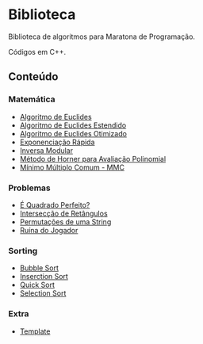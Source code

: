 # Biblioteca

Biblioteca de algoritmos para Maratona de Programação.

Códigos em C++.

## Conteúdo

### Matemática

- [Algoritmo de Euclides](https://github.com/GabrielCFormiga/Biblioteca/blob/main/Codigo/Matematica/gcd.cpp)
- [Algoritmo de Euclides Estendido](https://github.com/GabrielCFormiga/Biblioteca/blob/main/Codigo/Matematica/gcdExtended.cpp)
- [Algoritmo de Euclides Otimizado](https://github.com/GabrielCFormiga/Biblioteca/blob/main/Codigo/Matematica/gcdBinary.cpp)
- [Exponenciação Rápida](https://github.com/GabrielCFormiga/Biblioteca/blob/main/Codigo/Matematica/binPow.cpp)
- [Inversa Modular](https://github.com/GabrielCFormiga/Biblioteca/blob/main/Codigo/Matematica/modularInverse.cpp)
- [Método de Horner para Avaliação Polinomial](https://github.com/GabrielCFormiga/Biblioteca/blob/main/Codigo/Matematica/Horner.cpp)
- [Mínimo Múltiplo Comum - MMC](https://github.com/GabrielCFormiga/Biblioteca/blob/main/Codigo/Matematica/lcm.cpp)

### Problemas

- [É Quadrado Perfeito?](https://github.com/GabrielCFormiga/Biblioteca/blob/main/Codigo/Problemas/perfectSquare.cpp)
- [Intersecção de Retângulos](https://github.com/GabrielCFormiga/Biblioteca/blob/main/Codigo/Problemas/rectangleIntersection.cpp)
- [Permutações de uma String](https://github.com/GabrielCFormiga/Biblioteca/blob/main/Codigo/Problemas/stringPermutation.cpp)
- [Ruína do Jogador](https://github.com/GabrielCFormiga/Biblioteca/blob/main/Codigo/Problemas/Gambler'sRuin.cpp)

### Sorting

- [Bubble Sort](https://github.com/GabrielCFormiga/Biblioteca/blob/main/Codigo/Sorting/BubbleSort.cpp)
- [Inserction Sort](https://github.com/GabrielCFormiga/Biblioteca/blob/main/Codigo/Sorting/InserctionSort.cpp)
- [Quick Sort](https://github.com/GabrielCFormiga/Biblioteca/blob/main/Codigo/Sorting/QuickSort.cpp)
- [Selection Sort](https://github.com/GabrielCFormiga/Biblioteca/blob/main/Codigo/Sorting/SelectionSort.cpp)

### Extra

- [Template](https://github.com/GabrielCFormiga/Biblioteca/blob/main/Codigo/Extra/template.cpp)
